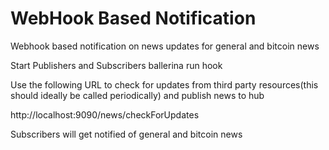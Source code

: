 # WebHook Based Notification

Webhook based notification on news updates for general and bitcoin news

Start Publishers and Subscribers
ballerina run hook

Use the following URL to check for updates from third party resources(this should ideally be called periodically) and publish news to hub

http://localhost:9090/news/checkForUpdates

Subscribers will get notified of general and bitcoin news

